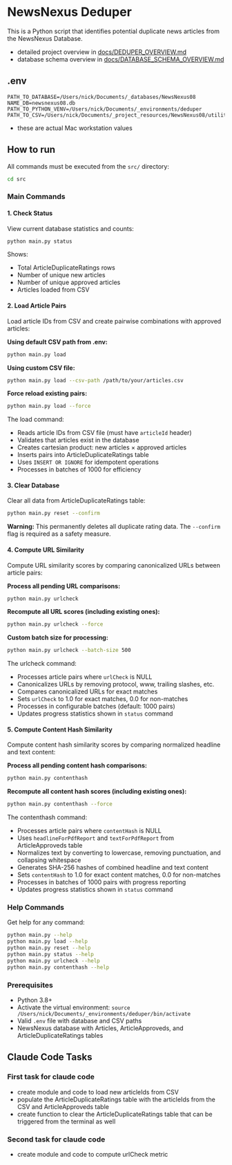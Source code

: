 # NewsNexus Deduper

This is a Python script that identifies potential duplicate news articles from the NewsNexus Database.

- detailed project overview in [docs/DEDUPER_OVERVIEW.md](docs/DEDUPER_OVERVIEW.md)
- database schema overview in [docs/DATABASE_SCHEMA_OVERVIEW.md](docs/DATABASE_SCHEMA_OVERVIEW.md)

## .env

```
PATH_TO_DATABASE=/Users/nick/Documents/_databases/NewsNexus08
NAME_DB=newsnexus08.db
PATH_TO_PYTHON_VENV=/Users/nick/Documents/_environments/deduper
PATH_TO_CSV=/Users/nick/Documents/_project_resources/NewsNexus08/utilities/deduper/article_ids.csv
```

- these are actual Mac workstation values

## How to run

All commands must be executed from the `src/` directory:

```bash
cd src
```

### Main Commands

#### 1. Check Status

View current database statistics and counts:

```bash
python main.py status
```

Shows:

- Total ArticleDuplicateRatings rows
- Number of unique new articles
- Number of unique approved articles
- Articles loaded from CSV

#### 2. Load Article Pairs

Load article IDs from CSV and create pairwise combinations with approved articles:

**Using default CSV path from .env:**

```bash
python main.py load
```

**Using custom CSV file:**

```bash
python main.py load --csv-path /path/to/your/articles.csv
```

**Force reload existing pairs:**

```bash
python main.py load --force
```

The load command:

- Reads article IDs from CSV file (must have `articleId` header)
- Validates that articles exist in the database
- Creates cartesian product: new articles × approved articles
- Inserts pairs into ArticleDuplicateRatings table
- Uses `INSERT OR IGNORE` for idempotent operations
- Processes in batches of 1000 for efficiency

#### 3. Clear Database

Clear all data from ArticleDuplicateRatings table:

```bash
python main.py reset --confirm
```

**Warning:** This permanently deletes all duplicate rating data. The `--confirm` flag is required as a safety measure.

#### 4. Compute URL Similarity

Compute URL similarity scores by comparing canonicalized URLs between article pairs:

**Process all pending URL comparisons:**

```bash
python main.py urlcheck
```

**Recompute all URL scores (including existing ones):**

```bash
python main.py urlcheck --force
```

**Custom batch size for processing:**

```bash
python main.py urlcheck --batch-size 500
```

The urlcheck command:

- Processes article pairs where `urlCheck` is NULL
- Canonicalizes URLs by removing protocol, www, trailing slashes, etc.
- Compares canonicalized URLs for exact matches
- Sets `urlCheck` to 1.0 for exact matches, 0.0 for non-matches
- Processes in configurable batches (default: 1000 pairs)
- Updates progress statistics shown in `status` command

#### 5. Compute Content Hash Similarity

Compute content hash similarity scores by comparing normalized headline and text content:

**Process all pending content hash comparisons:**

```bash
python main.py contenthash
```

**Recompute all content hash scores (including existing ones):**

```bash
python main.py contenthash --force
```

The contenthash command:

- Processes article pairs where `contentHash` is NULL
- Uses `headlineForPdfReport` and `textForPdfReport` from ArticleApproveds table
- Normalizes text by converting to lowercase, removing punctuation, and collapsing whitespace
- Generates SHA-256 hashes of combined headline and text content
- Sets `contentHash` to 1.0 for exact content matches, 0.0 for non-matches
- Processes in batches of 1000 pairs with progress reporting
- Updates progress statistics shown in `status` command

### Help Commands

Get help for any command:

```bash
python main.py --help
python main.py load --help
python main.py reset --help
python main.py status --help
python main.py urlcheck --help
python main.py contenthash --help
```

### Prerequisites

- Python 3.8+
- Activate the virtual environment: `source /Users/nick/Documents/_environments/deduper/bin/activate`
- Valid `.env` file with database and CSV paths
- NewsNexus database with Articles, ArticleApproveds, and ArticleDuplicateRatings tables

## Claude Code Tasks

### First task for claude code

- create module and code to load new articleIds from CSV
- populate the ArticleDuplicateRatings table with the articleIds from the CSV and ArticleApproveds table
- create function to clear the ArticleDuplicateRatings table that can be triggered from the terminal as well

### Second task for claude code

- create module and code to compute urlCheck metric
